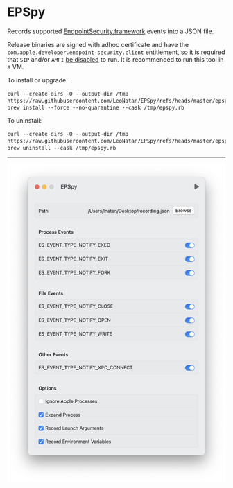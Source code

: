 # EPSpy

Records supported [EndpointSecurity.framework](https://developer.apple.com/documentation/endpointsecurity) events into a JSON file.

Release binaries are signed with adhoc certificate and have the `com.apple.developer.endpoint-security.client` entitlement, so it is required that `SIP` and/or `AMFI` [be disabled](https://gist.github.com/LeoNatan/b1cf77e1a0df2558f02631656e596408) to run. It is recommended to run this tool in a VM.

To install or upgrade:

```shell
curl --create-dirs -O --output-dir /tmp https://raw.githubusercontent.com/LeoNatan/EPSpy/refs/heads/master/epspy.rb
brew install --force --no-quarantine --cask /tmp/epspy.rb
```

To uninstall:

```shell
curl --create-dirs -O --output-dir /tmp https://raw.githubusercontent.com/LeoNatan/EPSpy/refs/heads/master/epspy.rb
brew uninstall --cask /tmp/epspy.rb
```



----



<p align="center"><img src="./Screenshot.png"/></p>

